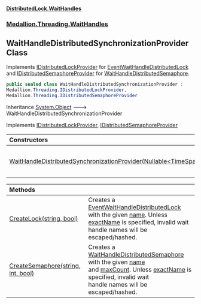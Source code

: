 #### [DistributedLock.WaitHandles](README.md 'README')
### [Medallion.Threading.WaitHandles](Medallion.Threading.WaitHandles.md 'Medallion.Threading.WaitHandles')

## WaitHandleDistributedSynchronizationProvider Class

Implements [IDistributedLockProvider](https://github.com/madelson/DistributedLock/tree/default-documentation/docs/api/DistributedLock.Core/IDistributedLockProvider.md 'Medallion.Threading.IDistributedLockProvider') for [EventWaitHandleDistributedLock](EventWaitHandleDistributedLock.md 'Medallion.Threading.WaitHandles.EventWaitHandleDistributedLock')  
and [IDistributedSemaphoreProvider](https://github.com/madelson/DistributedLock/tree/default-documentation/docs/api/DistributedLock.Core/IDistributedSemaphoreProvider.md 'Medallion.Threading.IDistributedSemaphoreProvider') for [WaitHandleDistributedSemaphore](WaitHandleDistributedSemaphore.md 'Medallion.Threading.WaitHandles.WaitHandleDistributedSemaphore').

```csharp
public sealed class WaitHandleDistributedSynchronizationProvider :
Medallion.Threading.IDistributedLockProvider,
Medallion.Threading.IDistributedSemaphoreProvider
```

Inheritance [System.Object](https://docs.microsoft.com/en-us/dotnet/api/System.Object 'System.Object') &#129106; WaitHandleDistributedSynchronizationProvider

Implements [IDistributedLockProvider](https://github.com/madelson/DistributedLock/tree/default-documentation/docs/api/DistributedLock.Core/IDistributedLockProvider.md 'Medallion.Threading.IDistributedLockProvider'), [IDistributedSemaphoreProvider](https://github.com/madelson/DistributedLock/tree/default-documentation/docs/api/DistributedLock.Core/IDistributedSemaphoreProvider.md 'Medallion.Threading.IDistributedSemaphoreProvider')

| Constructors | |
| :--- | :--- |
| [WaitHandleDistributedSynchronizationProvider(Nullable&lt;TimeSpan&gt;)](WaitHandleDistributedSynchronizationProvider..ctor.e6xRwWsJppw/KT0BMNM9Fg.md 'Medallion.Threading.WaitHandles.WaitHandleDistributedSynchronizationProvider.WaitHandleDistributedSynchronizationProvider(System.Nullable<System.TimeSpan>)') | Constructs a [WaitHandleDistributedSynchronizationProvider](WaitHandleDistributedSynchronizationProvider.md 'Medallion.Threading.WaitHandles.WaitHandleDistributedSynchronizationProvider') using the provided [abandonmentCheckCadence](WaitHandleDistributedSynchronizationProvider..ctor.e6xRwWsJppw/KT0BMNM9Fg.md#Medallion.Threading.WaitHandles.WaitHandleDistributedSynchronizationProvider.WaitHandleDistributedSynchronizationProvider(System.Nullable_System.TimeSpan_).abandonmentCheckCadence 'Medallion.Threading.WaitHandles.WaitHandleDistributedSynchronizationProvider.WaitHandleDistributedSynchronizationProvider(System.Nullable<System.TimeSpan>).abandonmentCheckCadence'). |

| Methods | |
| :--- | :--- |
| [CreateLock(string, bool)](WaitHandleDistributedSynchronizationProvider.CreateLock.+f5b/NJBO/BPj27n2I4gbA.md 'Medallion.Threading.WaitHandles.WaitHandleDistributedSynchronizationProvider.CreateLock(string, bool)') | Creates a [EventWaitHandleDistributedLock](EventWaitHandleDistributedLock.md 'Medallion.Threading.WaitHandles.EventWaitHandleDistributedLock') with the given [name](WaitHandleDistributedSynchronizationProvider.CreateLock.+f5b/NJBO/BPj27n2I4gbA.md#Medallion.Threading.WaitHandles.WaitHandleDistributedSynchronizationProvider.CreateLock(string,bool).name 'Medallion.Threading.WaitHandles.WaitHandleDistributedSynchronizationProvider.CreateLock(string, bool).name'). Unless<br/>[exactName](WaitHandleDistributedSynchronizationProvider.CreateLock.+f5b/NJBO/BPj27n2I4gbA.md#Medallion.Threading.WaitHandles.WaitHandleDistributedSynchronizationProvider.CreateLock(string,bool).exactName 'Medallion.Threading.WaitHandles.WaitHandleDistributedSynchronizationProvider.CreateLock(string, bool).exactName') is specified, invalid wait handle names will be escaped/hashed. |
| [CreateSemaphore(string, int, bool)](WaitHandleDistributedSynchronizationProvider.CreateSemaphore.lScE6Nm5quO4w5D+oiHGrA.md 'Medallion.Threading.WaitHandles.WaitHandleDistributedSynchronizationProvider.CreateSemaphore(string, int, bool)') | Creates a [WaitHandleDistributedSemaphore](WaitHandleDistributedSemaphore.md 'Medallion.Threading.WaitHandles.WaitHandleDistributedSemaphore') with the given [name](WaitHandleDistributedSynchronizationProvider.CreateSemaphore.lScE6Nm5quO4w5D+oiHGrA.md#Medallion.Threading.WaitHandles.WaitHandleDistributedSynchronizationProvider.CreateSemaphore(string,int,bool).name 'Medallion.Threading.WaitHandles.WaitHandleDistributedSynchronizationProvider.CreateSemaphore(string, int, bool).name')<br/>and [maxCount](WaitHandleDistributedSynchronizationProvider.CreateSemaphore.lScE6Nm5quO4w5D+oiHGrA.md#Medallion.Threading.WaitHandles.WaitHandleDistributedSynchronizationProvider.CreateSemaphore(string,int,bool).maxCount 'Medallion.Threading.WaitHandles.WaitHandleDistributedSynchronizationProvider.CreateSemaphore(string, int, bool).maxCount'). Unless [exactName](WaitHandleDistributedSynchronizationProvider.CreateSemaphore.lScE6Nm5quO4w5D+oiHGrA.md#Medallion.Threading.WaitHandles.WaitHandleDistributedSynchronizationProvider.CreateSemaphore(string,int,bool).exactName 'Medallion.Threading.WaitHandles.WaitHandleDistributedSynchronizationProvider.CreateSemaphore(string, int, bool).exactName') is specified, invalid wait <br/>handle names will be escaped/hashed. |
